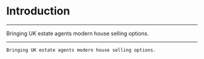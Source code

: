 # Introduction
---

Bringing UK estate agents modern house selling options.

---
```
Bringing UK estate agents modern house selling options.
```